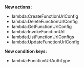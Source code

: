 **New actions:**

- lambda:CreateFunctionUrlConfig
- lambda:DeleteFunctionUrlConfig
- lambda:GetFunctionUrlConfig
- lambda:InvokeFunctionUrl
- lambda:ListFunctionUrlConfigs
- lambda:UpdateFunctionUrlConfig

**New condition keys:**

- lambda:FunctionUrlAuthType
